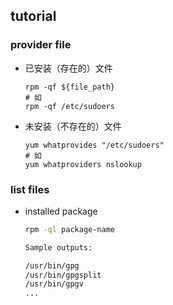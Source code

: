



## tutorial



### provider file



* 已安装（存在的）文件

  ```shell
  rpm -qf ${file_path}
  # 如
  rpm -qf /etc/sudoers
  ```

* 未安装（不存在的）文件

  ```shell
  yum whatprovides "/etc/sudoers"
  # 如
  yum whatproviders nslookup
  ```


### list files

* installed package

  ```sh
  rpm -ql package-name
  ```

  ```sh
  Sample outputs:
  
  /usr/bin/gpg
  /usr/bin/gpgsplit
  /usr/bin/gpgv
  ...
  ```










